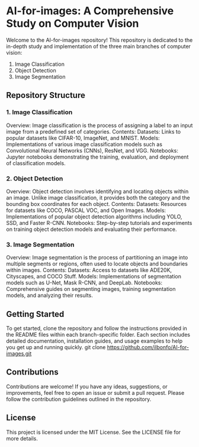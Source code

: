# AI-for-images: A Comprehensive Study on Computer Vision
Welcome to the AI-for-images repository! This repository is dedicated to the in-depth study and implementation of the three main branches of computer vision:

1. Image Classification
2. Object Detection
3. Image Segmentation

## Repository Structure
### 1. Image Classification
Overview: Image classification is the process of assigning a label to an input image from a predefined set of categories.
Contents:
Datasets: Links to popular datasets like CIFAR-10, ImageNet, and MNIST.
Models: Implementations of various image classification models such as Convolutional Neural Networks (CNNs), ResNet, and VGG.
Notebooks: Jupyter notebooks demonstrating the training, evaluation, and deployment of classification models.
### 2. Object Detection
Overview: Object detection involves identifying and locating objects within an image. Unlike image classification, it provides both the category and the bounding box coordinates for each object.
Contents:
Datasets: Resources for datasets like COCO, PASCAL VOC, and Open Images.
Models: Implementations of popular object detection algorithms including YOLO, SSD, and Faster R-CNN.
Notebooks: Step-by-step tutorials and experiments on training object detection models and evaluating their performance.
### 3. Image Segmentation
Overview: Image segmentation is the process of partitioning an image into multiple segments or regions, often used to locate objects and boundaries within images.
Contents:
Datasets: Access to datasets like ADE20K, Cityscapes, and COCO Stuff.
Models: Implementations of segmentation models such as U-Net, Mask R-CNN, and DeepLab.
Notebooks: Comprehensive guides on segmenting images, training segmentation models, and analyzing their results.

## Getting Started
To get started, clone the repository and follow the instructions provided in the README files within each branch-specific folder. Each section includes detailed documentation, installation guides, and usage examples to help you get up and running quickly.
git clone https://github.com/ilbonfo/AI-for-images.git

## Contributions
Contributions are welcome! If you have any ideas, suggestions, or improvements, feel free to open an issue or submit a pull request. Please follow the contribution guidelines outlined in the repository.

## License
This project is licensed under the MIT License. See the LICENSE file for more details.
